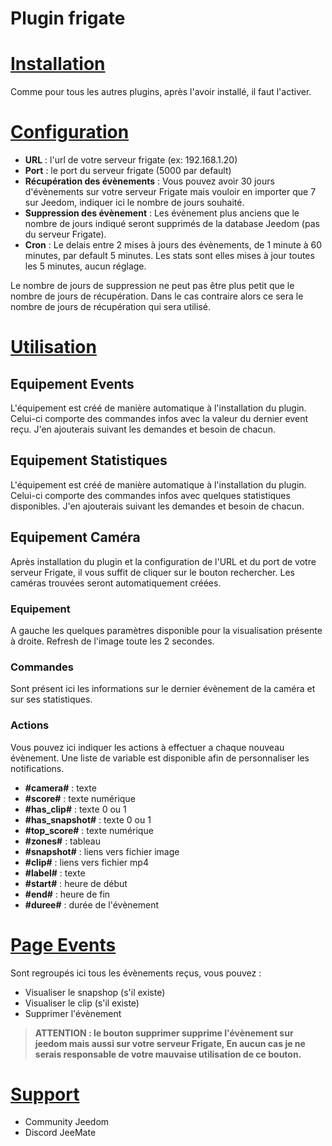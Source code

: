# Plugin frigate

# <u>Installation</u>
Comme pour tous les autres plugins, après l'avoir installé, il faut l'activer.

# <u>Configuration</u>
- **URL** : l'url de votre serveur frigate (ex: 192.168.1.20)
- **Port** : le port du serveur frigate (5000 par default)
- **Récupération des évènements** : Vous pouvez avoir 30 jours d'évènements sur votre serveur Frigate mais vouloir en importer que 7 sur Jeedom, indiquer ici le nombre de jours souhaité.
- **Suppression des évènement** : Les évènement plus anciens que le nombre de jours indiqué seront supprimés de la database Jeedom (pas du serveur Frigate).
- **Cron** : Le delais entre 2 mises à jours des évènements, de 1 minute à 60 minutes, par default 5 minutes. Les stats sont elles mises à jour toutes les 5 minutes, aucun réglage.

Le nombre de jours de suppression ne peut pas être plus petit que le nombre de jours de récupération. Dans le cas contraire alors ce sera le nombre de jours de récupération qui sera utilisé.

# <u>Utilisation</u>
## Equipement Events
L'équipement est créé de manière automatique à l'installation du plugin.
Celui-ci comporte des commandes infos avec la valeur du dernier event reçu.
J'en ajouterais suivant les demandes et besoin de chacun.


## Equipement Statistiques
L'équipement est créé de manière automatique à l'installation du plugin.
Celui-ci comporte des commandes infos avec quelques statistiques disponibles.
J'en ajouterais suivant les demandes et besoin de chacun.

## Equipement Caméra
Après installation du plugin et la configuration de l'URL et du port de votre serveur Frigate, il vous suffit de cliquer sur le bouton rechercher. Les caméras trouvées seront automatiquement créées.
### Equipement
A gauche les quelques paramètres disponible pour la visualisation présente à droite. Refresh de l'image toute les 2 secondes.
### Commandes
Sont présent ici les informations sur le dernier évènement de la caméra et sur ses statistiques.
### Actions
Vous pouvez ici indiquer les actions à effectuer a chaque nouveau évènement.
Une liste de variable est disponible afin de personnaliser les notifications.
- **#camera#** : texte
- **#score#** : texte numérique
- **#has_clip#** : texte 0 ou 1
- **#has_snapshot#** : texte 0 ou 1
- **#top_score#** : texte numérique
- **#zones#** : tableau
- **#snapshot#** : liens vers fichier image
- **#clip#** : liens vers fichier mp4
- **#label#** : texte
- **#start#** : heure de début
- **#end#** : heure de fin
- **#duree#** : durée de l'évènement

# <u>Page Events</u>
Sont regroupés ici tous les évènements reçus, vous pouvez :
- Visualiser le snapshop (s'il existe)
- Visualiser le clip (s'il existe)
- Supprimer l'évènement

> **ATTENTION : le bouton supprimer supprime l'évènement sur jeedom mais aussi sur votre serveur Frigate, En aucun cas je ne serais responsable de votre mauvaise utilisation de ce bouton.**

# <u>Support</u>
- Community Jeedom
- Discord JeeMate
